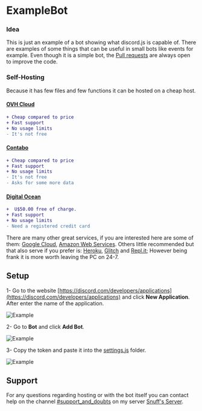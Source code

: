 # ExampleBot

### Idea

This is just an example of a bot showing what discord.js is capable of. There are examples of some things that can be useful in small bots like events for example.
Even though it is a simple bot, the [Pull requests](https://github.com/Snuffz/ExampleBot/pulls) are always open to improve the code.

### Self-Hosting

Because it has few files and few functions it can be hosted on a cheap host. 

#### [OVH Cloud](https://www.ovhcloud.com/en/vps/cheap-vps//)

```diff
+ Cheap compared to price
+ Fast support
+ No usage limits
- It's not free
```

#### [Contabo](https://contabo.com/?show=vps)

```diff
+ Cheap compared to price
+ Fast support
+ No usage limits
- It's not free
- Asks for some more data
```

#### [Digital Ocean](https://www.digitalocean.com/pricing/#Compute)

```diff
+  U$50.00 free of charge.
+ Fast support 
+ No usage limits
- Need a registered credit card
```

There are many other great services, if you are interested here are some of them: [Google Cloud](https://cloud.google.com/compute/all-pricing), [Amazon Web Services](https://aws.amazon.com/ec2/). Others little recommended but that also serve if you prefer is: [Heroku](https://dashboard.heroku.com/), [Glitch](https://glitch.com) and [Repl.it](https://repl.it/repls); However being frank it is more worth leaving the PC on 24-7.

## Setup

1- Go to the website [https://discord.com/developers/applications](https://discord.com/developers/applications) and click **New Application**. After enter the name of the application.

![Example](https://imagens.canaltech.com.br/307573.562805-Discord-Bot.png)

2- Go to **Bot** and click **Add Bot**.

![Example](https://s2.glbimg.com/ESbX4gH-ABR44P-6U0CYXtnJrIo=/0x0:695x338/984x0/smart/filters:strip_icc()/i.s3.glbimg.com/v1/AUTH_08fbf48bc0524877943fe86e43087e7a/internal_photos/bs/2020/A/O/ohZFerSzq1DBQi8J37qg/discordbot2.jpg)

3- Copy the token and paste it into the [settings.js](https://github.com/Snuffz/ExampleBot/blob/main/settingsExample.js) folder.

![Example](https://s2.glbimg.com/SpOVvAQ69xbZ5lrUnhrmMEAzoEE=/0x0:695x338/984x0/smart/filters:strip_icc()/i.s3.glbimg.com/v1/AUTH_08fbf48bc0524877943fe86e43087e7a/internal_photos/bs/2020/F/E/STsjVfSUazL8Asfhebuw/discordbot4.jpg)

## Support

For any questions regarding hosting or with the bot itself you can contact help on the channel [#support_and_doubts](https://discord.gg/HTV2Wgh) on my server [Snuff's Server](https://discord.gg/eEQBT4A).
